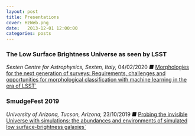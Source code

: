 ```yaml
---
layout: post
title: Presentations
cover: HzWeb.png
date:   2013-12-01 12:00:00
categories: posts
---
```


### The Low Surface Brightness Universe as seen by LSST 
*Sexten Centre for Astrophysics, Sexten, Italy,* 04/02/2020 *&#9632;* [Morphologies for the next generation of surveys: Requirements, challenges and opportunities for morphological classification with machine learning in the era of LSST`](/files/SextenCFA_04_Feb_2020.pdf)

### SmudgeFest 2019
*University of Arizona, Tucson, Arizona,* 23/10/2019 *&#9632;* [Probing the invisible Universe with simulations:
the abundances and environments of simulated low surface-brightness galaxies`](/files/UniversityofArizona_Oct_23_2019.pdf)